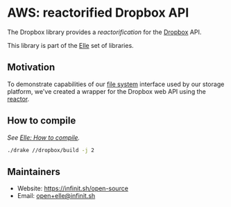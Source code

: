 # AWS: reactorified Dropbox API

The Dropbox library provides a *reactorification* for the [Dropbox](https://www.dropbox.com/developers) API.

This library is part of the [Elle](https://github.com/infinit/elle) set of libraries.

## Motivation

To demonstrate capabilities of our [file system](https://github.com/infinit/fs) interface used by our storage platform, we've created a wrapper for the Dropbox web API using the [reactor](/reactor).

## How to compile

_See [Elle: How to compile](https://github.com/infinit/elle#how-to-compile)._

```bash
./drake //dropbox/build -j 2
```

## Maintainers

 * Website: https://infinit.sh/open-source
 * Email: open+elle@infinit.sh
